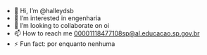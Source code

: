 - 👋 Hi, I’m @halleydsb
- 👀 I’m interested in engenharia
- 💞️ I’m looking to collaborate on oi
- 📫 How to reach me 00001118477108sp@al.educacao.sp.gov.br
- ⚡ Fun fact: por enquanto nenhuma

<!---
halleydsb/halleydsb is a ✨ special ✨ repository because its `README.md` (this file) appears on your GitHub profile.
You can click the Preview link to take a look at your changes.
--->

